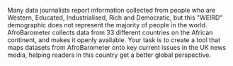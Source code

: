 Many data journalists report information collected from people who are
Western, Educated, Industrialised, Rich and Democratic, but this "WEIRD"
demographic does not represent the majority of people in the world.
AfroBarometer collects data from 33 different countries on the African
continent, and makes it openly available. Your task is to create a tool
that maps datasets from AfroBarometer onto key current issues in the UK
news media, helping readers in this country get a better global
perspective.